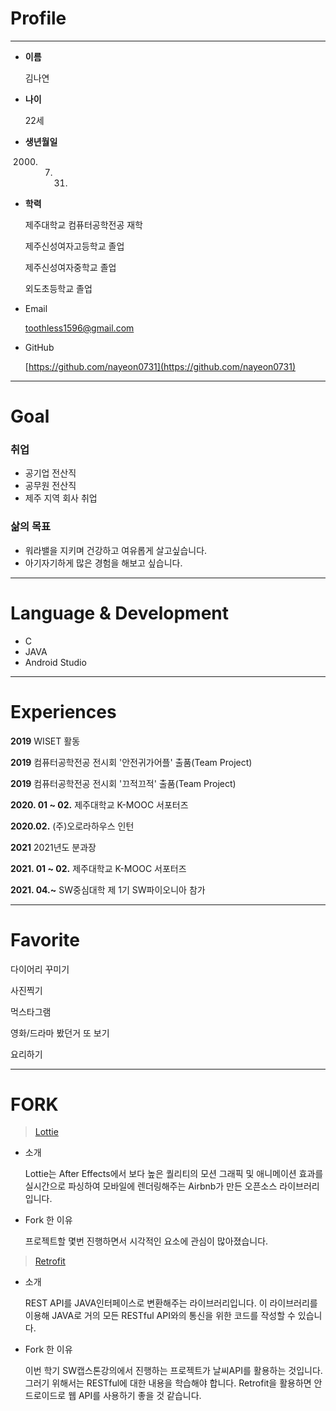 # Profile

---

- **이름**

    김나연

- **나이**

     22세

- **생년월일**

     2000. 07. 31.

- **학력**

    제주대학교 컴퓨터공학전공 재학

    제주신성여자고등학교 졸업

    제주신성여자중학교 졸업

    외도초등학교 졸업

- Email

    toothless1596@gmail.com

- GitHub

    [https://github.com/nayeon0731](https://github.com/nayeon0731)

---

# Goal

### **취업**

- 공기업 전산직
- 공무원 전산직
- 제주 지역 회사 취업

### **삶의 목표**

- 워라밸을 지키며 건강하고 여유롭게 살고싶습니다.
- 아기자기하게 많은 경험을 해보고 싶습니다.

---

# Language & Development

- C
- JAVA
- Android Studio

---

# Experiences

**2019**   WISET 활동

**2019**   컴퓨터공학전공 전시회 '안전귀가어플' 출품(Team Project)

**2019**   컴퓨터공학전공 전시회 '끄적끄적' 출품(Team Project)

**2020. 01 ~ 02.**   제주대학교 K-MOOC 서포터즈

**2020.02.**   (주)오로라하우스 인턴

**2021**  2021년도 분과장

**2021. 01 ~ 02.**   제주대학교 K-MOOC 서포터즈

**2021. 04.~**   SW중심대학 제 1기 SW파이오니아 참가

---

# **Favorite**

다이어리 꾸미기

사진찍기

먹스타그램

영화/드라마 봤던거 또 보기

요리하기

---

# FORK

> [Lottie](https://github.com/nayeon0731/lottie-android)

- 소개

    Lottie는 After Effects에서 보다 높은 퀄리티의 모션 그래픽 및 애니메이션 효과를 실시간으로  파싱하여 모바일에 렌더링해주는 Airbnb가 만든 오픈소스 라이브러리입니다. 

- Fork 한 이유

    프로젝트할 몇번 진행하면서 시각적인 요소에 관심이 많아졌습니다. 

> [Retrofit](https://github.com/nayeon0731/retrofit)

- 소개

    REST API를 JAVA인터페이스로 변환해주는 라이브러리입니다. 이 라이브러리를 이용해 JAVA로 거의 모든 RESTful API와의 통신을 위한 코드를 작성할 수 있습니다.

- Fork 한 이유

    이번 학기 SW캡스톤강의에서 진행하는 프로젝트가 날씨API를 활용하는 것입니다. 그러기 위해서는 RESTful에 대한 내용을 학습해야 합니다. Retrofit을 활용하면 안드로이드로 웹 API를 사용하기 좋을 것 같습니다.